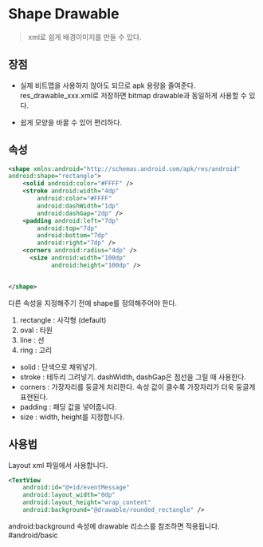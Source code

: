# Shape Drawable
> xml로 쉽게 배경이미지를 만들 수 있다.  

## 장점
* 실제 비트맵을 사용하지 않아도 되므로 apk 용량을 줄여준다.
res_drawable_xxx.xml로 저장하면 bitmap drawable과 동일하게 사용할 수 있다.

* 쉽게 모양을 바꿀 수 있어 편리하다.

## 속성
```xml
<shape xmlns:android="http://schemas.android.com/apk/res/android"
android:shape="rectangle">
    <solid android:color="#FFFF" />
    <stroke android:width="4dp"
        android:color="#FFFF"
        android:dashWidth="1dp"
        android:dashGap="2dp" />
    <padding android:left="7dp"
        android:top="7dp"
        android:bottom="7dp"
        android:right="7dp" />
    <corners android:radius="4dp" />
	  <size android:width="100dp"
    		android:height="100dp" />


</shape>
```

다른 속성을 지정해주기 전에 shape를 정의해주어야 한다.
1. rectangle : 사각형 (default)
2. oval : 타원
3. line : 선
4. ring : 고리

* solid : 단색으로 채워넣기.
* stroke : 테두리 그려넣기. 
dashWidth, dashGap은 점선을 그릴 때 사용한다.
* corners : 가장자리를 둥글게 처리한다.
		속성 값이 클수록 가장자리가 더욱 둥글게 표현된다.
* padding : 패딩 값을 넣어줍니다.
* size : width, height를 지정합니다.

## 사용법
Layout xml 파일에서 사용합니다.
```xml
<TextView
    android:id="@+id/eventMessage"
    android:layout_width="0dp"
    android:layout_height="wrap_content"
    android:background="@drawable/rounded_rectangle" />
```

android:background 속성에 drawable 리소스를 참조하면 적용됩니다.
#android/basic